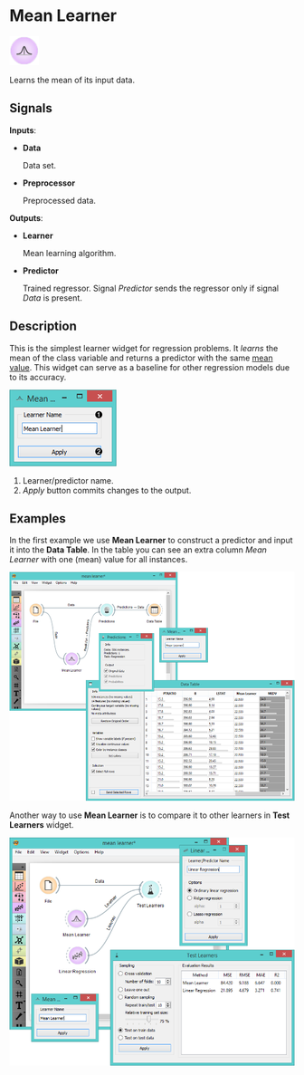 Mean Learner
============

![Mean Learner](icons/mean-learner.png)

Learns the mean of its input data.

Signals
-------

**Inputs**:

- **Data**

  Data set.
  
- **Preprocessor**

  Preprocessed data.

**Outputs**:

- **Learner**

  Mean learning algorithm.

- **Predictor**

  Trained regressor. Signal *Predictor* sends the regressor only if signal *Data* is present.

Description
-----------

This is the simplest learner widget for regression problems. It *learns*
the mean of the class variable and returns a predictor with the same [mean value](https://en.wikipedia.org/wiki/Mean).
This widget can serve as a baseline for other regression models due to its accuracy.

![Mean widget interface](images/Mean-stamped.png)

1. Learner/predictor name.
2. *Apply* button commits changes to the output.

Examples
--------

In the first example we use **Mean Learner** to construct a predictor and input it into the **Data Table**. In the table
you can see an extra column *Mean Learner* with one (mean) value for all instances.

![image](images/mean-learner-example1.png)

Another way to use **Mean Learner** is to compare it to other learners in **Test Learners** widget.

![image](images/mean-learner-example2.png)

